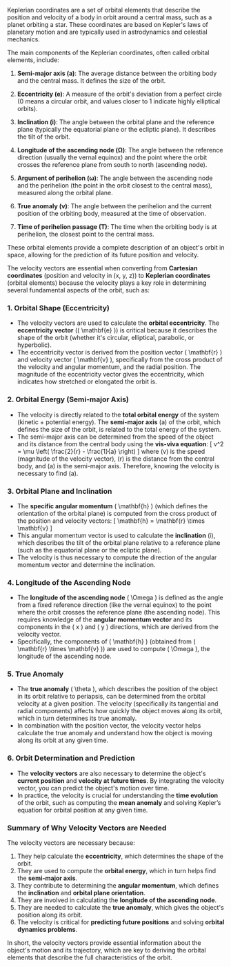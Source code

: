 Keplerian coordinates are a set of orbital elements that describe the position and velocity of a body in orbit around a central mass, such as a planet orbiting a star. These coordinates are based on Kepler's laws of planetary motion and are typically used in astrodynamics and celestial mechanics.

The main components of the Keplerian coordinates, often called orbital elements, include:

1. **Semi-major axis (a)**: The average distance between the orbiting body and the central mass. It defines the size of the orbit.
   
2. **Eccentricity (e)**: A measure of the orbit's deviation from a perfect circle (0 means a circular orbit, and values closer to 1 indicate highly elliptical orbits).

3. **Inclination (i)**: The angle between the orbital plane and the reference plane (typically the equatorial plane or the ecliptic plane). It describes the tilt of the orbit.

4. **Longitude of the ascending node (Ω)**: The angle between the reference direction (usually the vernal equinox) and the point where the orbit crosses the reference plane from south to north (ascending node).

5. **Argument of perihelion (ω)**: The angle between the ascending node and the perihelion (the point in the orbit closest to the central mass), measured along the orbital plane.

6. **True anomaly (ν)**: The angle between the perihelion and the current position of the orbiting body, measured at the time of observation.

7. **Time of perihelion passage (T)**: The time when the orbiting body is at perihelion, the closest point to the central mass.

These orbital elements provide a complete description of an object's orbit in space, allowing for the prediction of its future position and velocity.


The velocity vectors are essential when converting from **Cartesian coordinates** (position and velocity in \(x, y, z\)) to **Keplerian coordinates** (orbital elements) because the velocity plays a key role in determining several fundamental aspects of the orbit, such as:

### 1. **Orbital Shape (Eccentricity)**
- The velocity vectors are used to calculate the **orbital eccentricity**. The **eccentricity vector** (\( \mathbf{e} \)) is critical because it describes the shape of the orbit (whether it's circular, elliptical, parabolic, or hyperbolic).
- The eccentricity vector is derived from the position vector \( \mathbf{r} \) and velocity vector \( \mathbf{v} \), specifically from the cross product of the velocity and angular momentum, and the radial position. The magnitude of the eccentricity vector gives the eccentricity, which indicates how stretched or elongated the orbit is.

### 2. **Orbital Energy (Semi-major Axis)**
- The velocity is directly related to the **total orbital energy** of the system (kinetic + potential energy). The **semi-major axis** \(a\) of the orbit, which defines the size of the orbit, is related to the total energy of the system. 
- The semi-major axis can be determined from the speed of the object and its distance from the central body using the **vis-viva equation**:
  \[
  v^2 = \mu \left( \frac{2}{r} - \frac{1}{a} \right)
  \]
  where \(v\) is the speed (magnitude of the velocity vector), \(r\) is the distance from the central body, and \(a\) is the semi-major axis. Therefore, knowing the velocity is necessary to find \(a\).

### 3. **Orbital Plane and Inclination**
- The **specific angular momentum** \( \mathbf{h} \) (which defines the orientation of the orbital plane) is computed from the cross product of the position and velocity vectors:
  \[
  \mathbf{h} = \mathbf{r} \times \mathbf{v}
  \]
- This angular momentum vector is used to calculate the **inclination** \(i\), which describes the tilt of the orbital plane relative to a reference plane (such as the equatorial plane or the ecliptic plane).
- The velocity is thus necessary to compute the direction of the angular momentum vector and determine the inclination.

### 4. **Longitude of the Ascending Node**
- The **longitude of the ascending node** \( \Omega \) is defined as the angle from a fixed reference direction (like the vernal equinox) to the point where the orbit crosses the reference plane (the ascending node). This requires knowledge of the **angular momentum vector** and its components in the \( x \) and \( y \) directions, which are derived from the velocity vector.
- Specifically, the components of \( \mathbf{h} \) (obtained from \( \mathbf{r} \times \mathbf{v} \)) are used to compute \( \Omega \), the longitude of the ascending node.

### 5. **True Anomaly**
- The **true anomaly** \( \theta \), which describes the position of the object in its orbit relative to periapsis, can be determined from the orbital velocity at a given position. The velocity (specifically its tangential and radial components) affects how quickly the object moves along its orbit, which in turn determines its true anomaly.
- In combination with the position vector, the velocity vector helps calculate the true anomaly and understand how the object is moving along its orbit at any given time.

### 6. **Orbit Determination and Prediction**
- The **velocity vectors** are also necessary to determine the object's **current position** and **velocity at future times**. By integrating the velocity vector, you can predict the object's motion over time.
- In practice, the velocity is crucial for understanding the **time evolution** of the orbit, such as computing the **mean anomaly** and solving Kepler’s equation for orbital position at any given time.

### Summary of Why Velocity Vectors are Needed
The velocity vectors are necessary because:
1. They help calculate the **eccentricity**, which determines the shape of the orbit.
2. They are used to compute the **orbital energy**, which in turn helps find the **semi-major axis**.
3. They contribute to determining the **angular momentum**, which defines the **inclination** and **orbital plane orientation**.
4. They are involved in calculating the **longitude of the ascending node**.
5. They are needed to calculate the **true anomaly**, which gives the object's position along its orbit.
6. The velocity is critical for **predicting future positions** and solving **orbital dynamics problems**.

In short, the velocity vectors provide essential information about the object's motion and its trajectory, which are key to deriving the orbital elements that describe the full characteristics of the orbit.
